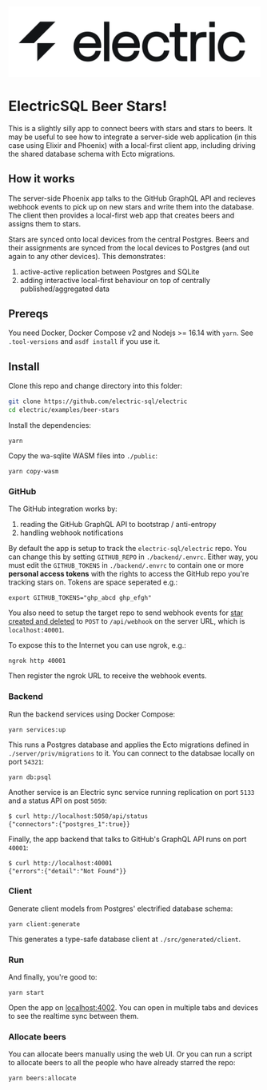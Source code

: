<a href="https://electric-sql.com">
  <picture>
    <source media="(prefers-color-scheme: dark)"
        srcset="https://raw.githubusercontent.com/electric-sql/meta/main/identity/ElectricSQL-logo-light-trans.svg"
    />
    <source media="(prefers-color-scheme: light)"
        srcset="https://raw.githubusercontent.com/electric-sql/meta/main/identity/ElectricSQL-logo-black.svg"
    />
    <img alt="ElectricSQL logo"
        src="https://raw.githubusercontent.com/electric-sql/meta/main/identity/ElectricSQL-logo-black.svg"
    />
  </picture>
</a>

# ElectricSQL Beer Stars!

This is a slightly silly app to connect beers with stars and stars to beers. It may be useful to see how to integrate a server-side web application (in this case using Elixir and Phoenix) with a local-first client app, including driving the shared database schema with Ecto migrations.

## How it works

The server-side Phoenix app talks to the GitHub GraphQL API and recieves webhook events to pick up on new stars and write them into the database. The client then provides a local-first web app that creates beers and assigns them to stars.

Stars are synced onto local devices from the central Postgres. Beers and their assignments are synced from the local devices to Postgres (and out again to any other devices). This demonstrates:

1. active-active replication between Postgres and SQLite
2. adding interactive local-first behaviour on top of centrally published/aggregated data

## Prereqs

You need Docker, Docker Compose v2 and Nodejs >= 16.14 with `yarn`. See `.tool-versions` and `asdf install` if you use it.

## Install

Clone this repo and change directory into this folder:

```sh
git clone https://github.com/electric-sql/electric
cd electric/examples/beer-stars
```

Install the dependencies:

```shell
yarn
```

Copy the wa-sqlite WASM files into `./public`:

```shell
yarn copy-wasm
```

### GitHub

The GitHub integration works by:

1. reading the GitHub GraphQL API to bootstrap / anti-entropy
2. handling webhook notifications

By default the app is setup to track the `electric-sql/electric` repo. You can change this by setting `GITHUB_REPO` in `./backend/.envrc`. Either way, you must edit the `GITHUB_TOKENS` in `./backend/.envrc` to contain one or more **personal access tokens** with the rights to access the GitHub repo you're tracking stars on. Tokens are space seperated e.g.:

```
export GITHUB_TOKENS="ghp_abcd ghp_efgh"
```

You also need to setup the target repo to send webhook events for [star created and deleted](https://docs.github.com/webhooks-and-events/webhooks/webhook-events-and-payloads#star) to `POST` to `/api/webhook` on the server URL, which is `localhost:40001`.

To expose this to the Internet you can use ngrok, e.g.:

```shell
ngrok http 40001
```

Then register the ngrok URL to receive the webhook events.

### Backend

Run the backend services using Docker Compose:

```shell
yarn services:up
```

This runs a Postgres database and applies the Ecto migrations defined in `./server/priv/migrations` to it.
You can connect to the databsae locally on port `54321`:

```shell
yarn db:psql
```

Another service is an Electric sync service running replication on port `5133` and a status API on post `5050`:

```shell
$ curl http://localhost:5050/api/status
{"connectors":{"postgres_1":true}}
```

Finally, the app backend that talks to GitHub's GraphQL API runs on port `40001`:

```shell
$ curl http://localhost:40001
{"errors":{"detail":"Not Found"}}
```

### Client

Generate client models from Postgres' electrified database schema:

```shell
yarn client:generate
```

This generates a type-safe database client at `./src/generated/client`.

### Run

And finally, you're good to:

```shell
yarn start
```

Open the app on [localhost:4002](http://localhost:4002). You can open in multiple tabs and devices to see the realtime sync between them.

### Allocate beers

You can allocate beers manually using the web UI. Or you can run a script to allocate beers to all the people who have already starred the repo:

```shell
yarn beers:allocate
```
